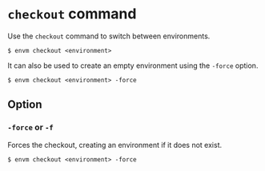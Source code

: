 # `checkout` command

Use the `checkout` command to switch between environments.

```shell
$ envm checkout <environment>
```

It can also be used to create an empty environment using the `-force` option.

```shell
$ envm checkout <environment> -force
```

## Option

### `-force` or `-f`

Forces the checkout, creating an environment if it does not exist.

```shell
$ envm checkout <environment> -force
```
